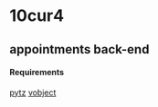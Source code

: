 # 10cur4
## appointments back-end
#### Requirements
[pytz](https://pypi.python.org/pypi/pytz#downloads)
[vobject](https://github.com/eventable/vobject.git)
